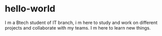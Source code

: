 # hello-world
I m a Btech student of IT branch, i m here to study and work on different projects and collaborate with my teams.
I m here to learn new things.

